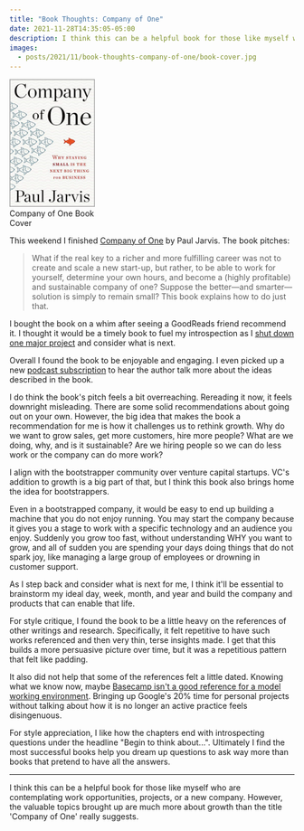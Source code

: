 ```yaml
---
title: "Book Thoughts: Company of One"
date: 2021-11-28T14:35:05-05:00
description: I think this can be a helpful book for those like myself who are contemplating work opportunities, projects, or a new company. However, the valuable topics brought up are much more about growth than the title 'Company of One' really suggests.
images:
  - posts/2021/11/book-thoughts-company-of-one/book-cover.jpg
---
```


<figure style="width: 30%; margin: 0;">
<img src="book-cover.jpg" alt="Company of One Book Cover" data-action="zoom" />
<figcaption>Company of One Book Cover</figcaption>
</figure>

This weekend I finished [Company of One] by Paul Jarvis. The book pitches:

[Company of One]: https://ofone.co/

> What if the real key to a richer and more fulfilling career was not to create and scale a new start-up, but rather, to be able to work for yourself, determine your own hours, and become a (highly profitable) and sustainable company of one? Suppose the better—and smarter—solution is simply to remain small? This book explains how to do just that.

I bought the book on a whim after seeing a GoodReads friend recommend it. I thought it would be a timely book to fuel my introspection as I [shut down one major project][1] and consider what is next.

[1]: https://mikezornek.com/posts/2021/10/guildflow-shutdown/

Overall I found the book to be enjoyable and engaging. I even picked up a new [podcast subscription][2] to hear the author talk more about the ideas described in the book.

[2]: https://artofproductpodcast.com/episode-93

I do think the book's pitch feels a bit overreaching. Rereading it now, it feels downright misleading. There are some solid recommendations about going out on your own. However, the big idea that makes the book a recommendation for me is how it challenges us to rethink growth. Why do we want to grow sales, get more customers, hire more people? What are we doing, why, and is it sustainable? Are we hiring people so we can do less work or the company can do more work?

I align with the bootstrapper community over venture capital startups. VC's addition to growth is a big part of that, but I think this book also brings home the idea for bootstrappers.

Even in a bootstrapped company, it would be easy to end up building a machine that you do not enjoy running. You may start the company because it gives you a stage to work with a specific technology and an audience you enjoy. Suddenly you grow too fast, without understanding WHY you want to grow, and all of sudden you are spending your days doing things that do not spark joy, like managing a large group of employees or drowning in customer support.

As I step back and consider what is next for me, I think it'll be essential to brainstorm my ideal day, week, month, and year and build the company and products that can enable that life.

For style critique, I found the book to be a little heavy on the references of other writings and research. Specifically, it felt repetitive to have such works referenced and then very thin, terse insights made. I get that this builds a more persuasive picture over time, but it was a repetitious pattern that felt like padding.

It also did not help that some of the references felt a little dated. Knowing what we know now, maybe [Basecamp isn't a good reference for a model working environment][3]. Bringing up Google's 20% time for personal projects without talking about how it is no longer an active practice feels disingenuous.

[3]: https://www.theverge.com/2021/4/30/22412714/basecamp-employees-memo-policy-hansson-fried-controversy

For style appreciation, I like how the chapters end with introspecting questions under the headline "Begin to think about...". Ultimately I find the most successful books help you dream up questions to ask way more than books that pretend to have all the answers.

---

I think this can be a helpful book for those like myself who are contemplating work opportunities, projects, or a new company. However, the valuable topics brought up are much more about growth than the title 'Company of One' really suggests.
